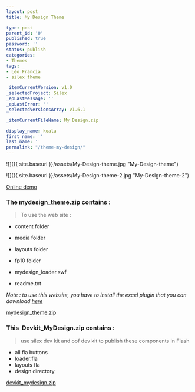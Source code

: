 ```yaml
---
layout: post
title: My Design Theme

type: post
parent_id: '0'
published: true
password: ''
status: publish
categories:
- Themes
tags:
- Léo Francia
- silex theme

_itemCurrentVersion: v1.0
_selectedProject: Silex
_epLastMessage: ''
_epLastError: ''
_selectedVersionsArray: v1.6.1

_itemCurrentFileName: My Design.zip

display_name: koala
first_name: ''
last_name: ''
permalink: "/theme-my-design/"
---
```


![]({{ site.baseurl }}/assets/My-Design-theme.jpg "My-Design-theme")

![]({{ site.baseurl }}/assets/My-Design-theme-2.jpg "My-Design-theme-2")

[Online demo](http://silexprod.com/silex_leo_04/)

### **The mydesign_theme.zip contains :**

> To use the web site
: 
*   content folder

*   media folder

*   layouts folder

*   fp10 folder

*   mydesign_loader.swf

*   readme.txt

_Note
: to use this website, you have to install the excel plugin that you can download [here](https://www.silexlabs.org/?p=250)_

[mydesign_theme.zip](https://www.silexlabs.org/wp-content/uploads/2010/12/My-Design1.zip)

### **This  Devkit_MyDesign.zip contains :**

> use silex dev kit and oof dev kit to publish these components in Flash

*   all fla buttons
*   loader.fla
*   layouts fla
*   design directory

[devkit_mydesign.zip](http://wp-manager.silexlabs.org/wp-content/uploads/2010/07/devkit_mydesign.zip)